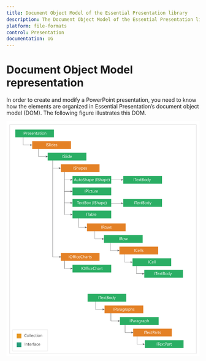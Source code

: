 ```yaml
---
title: Document Object Model of the Essential Presentation library
description: The Document Object Model of the Essential Presentation library
platform: file-formats
control: Presentation
documentation: UG
---
```

# Document Object Model representation

In order to create and modify a PowerPoint presentation, you need to know how the elements are organized in Essential Presentation’s document object model (DOM). The following figure illustrates this DOM.

![](DocumentObjectModel_images/DocumentObjectModel_img1.png)


